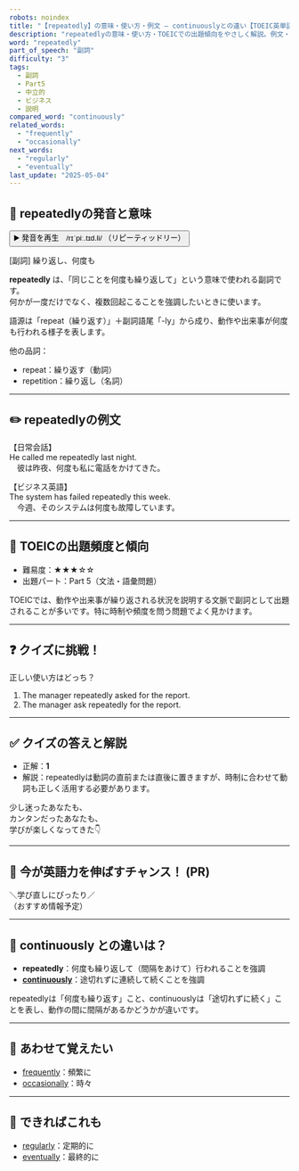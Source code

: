 ```yaml
---
robots: noindex
title: "【repeatedly】の意味・使い方・例文 ― continuouslyとの違い【TOEIC英単語】"
description: "repeatedlyの意味・使い方・TOEICでの出題傾向をやさしく解説。例文・クイズ付きでcontinuouslyとの違いもわかりやすく学べます。"
word: "repeatedly"
part_of_speech: "副詞"
difficulty: "3"
tags:
  - 副詞
  - Part5
  - 中立的
  - ビジネス
  - 説明
compared_word: "continuously"
related_words:
  - "frequently"
  - "occasionally"
next_words:
  - "regularly"
  - "eventually"
last_update: "2025-05-04"
---
```


## 🔰 repeatedlyの発音と意味

<button class="play-audio" onclick="playTTS('repeatedly')">
  <span class="play-audio-main">
    ▶️ 発音を再生　/rɪˈpiː.tɪd.li/
  </span>
  <span class="play-audio-sub">
    （リピーティッドリー）
  </span>
</button>

[副詞] 繰り返し、何度も

**repeatedly** は、「同じことを何度も繰り返して」という意味で使われる副詞です。  
何かが一度だけでなく、複数回起こることを強調したいときに使います。

語源は「repeat（繰り返す）」＋副詞語尾「-ly」から成り、動作や出来事が何度も行われる様子を表します。

他の品詞：  
- repeat：繰り返す（動詞）
- repetition：繰り返し（名詞）

---

## ✏️ repeatedlyの例文

【日常会話】  
He called me repeatedly last night.  
　彼は昨夜、何度も私に電話をかけてきた。

【ビジネス英語】  
The system has failed repeatedly this week.  
　今週、そのシステムは何度も故障しています。

---

## 🎯 TOEICの出題頻度と傾向

- 難易度：★★★☆☆
- 出題パート：Part 5（文法・語彙問題）

TOEICでは、動作や出来事が繰り返される状況を説明する文脈で副詞として出題されることが多いです。特に時制や頻度を問う問題でよく見かけます。

---

## ❓ クイズに挑戦！

正しい使い方はどっち？

1. The manager repeatedly asked for the report.  
2. The manager ask repeatedly for the report.

---

## ✅ クイズの答えと解説

- 正解：**1**
- 解説：repeatedlyは動詞の直前または直後に置きますが、時制に合わせて動詞も正しく活用する必要があります。

少し迷ったあなたも、  
カンタンだったあなたも、  
学びが楽しくなってきた👇️

---

## 🚀 今が英語力を伸ばすチャンス！ (PR)

<div class="info-center">
＼学び直しにぴったり／<br>  
（おすすめ情報予定）
</div>

---

## 🤔  continuously との違いは？

- **repeatedly**：何度も繰り返して（間隔をあけて）行われることを強調
- **[continuously](/word/continuously/)**：途切れずに連続して続くことを強調

repeatedlyは「何度も繰り返す」こと、continuouslyは「途切れずに続く」ことを表し、動作の間に間隔があるかどうかが違いです。

---

## 🧩 あわせて覚えたい

- [frequently](/word/frequently/)：頻繁に
- [occasionally](/word/occasionally/)：時々

---

## 📖 できればこれも

- [regularly](/word/regularly/)：定期的に
- [eventually](/word/eventually/)：最終的に

<!-- cvid: aid43_bid41 -->
